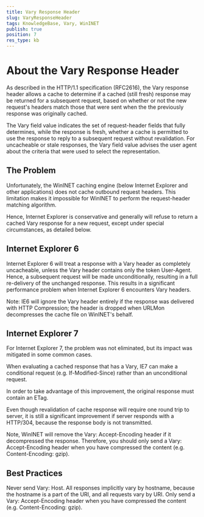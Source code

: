 ```yaml
---
title: Vary Response Header
slug: VaryResponseHeader
tags: KnowledgeBase, Vary, WinINET
publish: true
position: 7
res_type: kb
---
```


About the Vary Response Header
==============================

As described in the HTTP/1.1 specification (RFC2616), the Vary response header allows a cache to determine if a cached (still fresh) response may be returned for a subsequent request, based on whether or not the new request's headers match those that were sent when the the previously response was originally cached.

  The Vary field value indicates the set of request-header fields that
  fully determines, while the response is fresh, whether a cache is
  permitted to use the response to reply to a subsequent request
  without revalidation. For uncacheable or stale responses, the Vary
  field value advises the user agent about the criteria that were used
  to select the representation.

The Problem
-----------

Unfortunately, the WinINET caching engine (below Internet Explorer and other applications) does not cache outbound request headers.  This limitation makes it impossible for WinINET to perform the request-header matching algorithm. 

Hence, Internet Explorer is conservative and generally will refuse to return a cached Vary response for a new request, except under special circumstances, as detailed below.

Internet Explorer 6
-------------------

Internet Explorer 6 will treat a response with a Vary header as completely uncacheable, unless the Vary header contains only the token User-Agent.  Hence, a subsequent request will be made unconditionally, resulting in a full re-delivery of the unchanged response. This results in a significant performance problem when Internet Explorer 6 encounters Vary headers.

Note: IE6 will ignore the Vary header entirely if the response was delivered with HTTP Compression; the header is dropped when URLMon decompresses the cache file on WinINET's behalf.

Internet Explorer 7
-------------------

For Internet Explorer 7, the problem was not eliminated, but its impact was mitigated in some common cases. 

When evaluating a cached response that has a Vary, IE7 can make a conditional request (e.g. If-Modified-Since) rather than an unconditional request.

In order to take advantage of this improvement, the original response must contain an ETag.

Even though revalidation of cache response will require one round trip to server, it is still a significant improvement if server responds with a HTTP/304, because the response body is not transmitted.

Note, WinINET will remove the Vary: Accept-Encoding header if it decompressed the response.  Therefore, you should only send a Vary: Accept-Encoding header when you have compressed the content (e.g. Content-Encoding: gzip).

Best Practices
--------------

Never send Vary: Host.  All responses implicitly vary by hostname, because the hostname is a part of the URI, and all requests vary by URI.
Only send a Vary: Accept-Encoding header when you have compressed the content (e.g. Content-Encoding: gzip).
 
